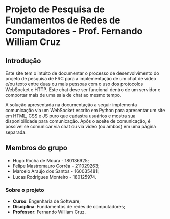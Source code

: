 # Projeto de Pesquisa de Fundamentos de Redes de Computadores - Prof. Fernando William Cruz

## Introdução

Este site tem o intuito de documentar o processo de desenvolvimento do projeto de pesquisa de FRC para a implementação de um chat de vídeo e/ou texto entre duas ou mais pessoas com o uso dos protocolos WebSocket e HTTP. Este chat deve ser funcional dentro de um servidor e comportar mais de uma sala de chat ao mesmo tempo.

A solução apresentada na documentação a seguir implementa comunicação via um WebSocket escrito em Python para apresentar um site em HTML, CSS e JS puro que cadastra usuários e mostra sua disponibilidade para comunicação. Após o aceite de comunicação, é possível se comunicar via chat ou via vídeo (ou ambos) em uma página separada.

## Membros do grupo

* Hugo Rocha de Moura - 180136925;
* Felipe Mastromauro Corrêa - 211029263;
* Marcelo Araújo dos Santos - 160035481;
* Lucas Rodrigues Monteiro - 180125974.

### Sobre o projeto

* **Curso**: Engenharia de Software;
* **Disciplina**: Fundamentos de redes de computadores;
* **Professor**: Fernando William Cruz.
